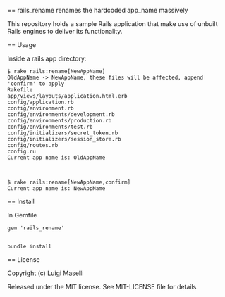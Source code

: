 == rails_rename renames the hardcoded app_name massively

This repository holds a sample Rails application that make use of unbuilt Rails engines to deliver its functionality.

== Usage

Inside a rails app directory:

  	$ rake rails:rename[NewAppName]
	OldAppName -> NewAppName, these files will be affected, append 'confirm' to apply
	Rakefile
	app/views/layouts/application.html.erb
	config/application.rb
	config/environment.rb
	config/environments/development.rb
	config/environments/production.rb
	config/environments/test.rb
	config/initializers/secret_token.rb
	config/initializers/session_store.rb
	config/routes.rb
	config.ru
	Current app name is: OldAppName



	$ rake rails:rename[NewAppName,confirm]
	Current app name is: NewAppName

== Install

In Gemfile


	gem 'rails_rename'


	bundle install

== License

Copyright (c) Luigi Maselli

Released under the MIT license. See MIT-LICENSE file for details.